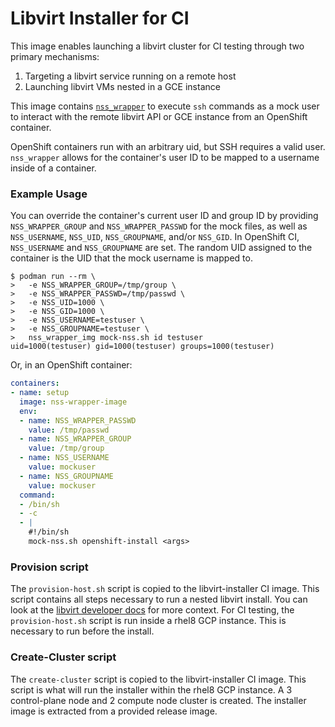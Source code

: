 # Libvirt Installer for CI

This image enables launching a libvirt cluster for CI testing through two primary mechanisms:
  1. Targeting a libvirt service running on a remote host
  2. Launching libvirt VMs nested in a GCE instance

This image contains [`nss_wrapper`](https://cwrap.org/nss_wrapper.html) to execute `ssh` commands as
a mock user to interact with the remote libvirt API or GCE instance from an OpenShift container.

OpenShift containers run with an arbitrary uid, but SSH requires a valid user.  `nss_wrapper`
allows for the container's user ID to be mapped to a username inside of a container.

### Example Usage

You can override the container's current user ID and group ID by providing `NSS_WRAPPER_GROUP`
and `NSS_WRAPPER_PASSWD` for the mock files, as well as `NSS_USERNAME`, `NSS_UID`, `NSS_GROUPNAME`,
and/or `NSS_GID`. In OpenShift CI, `NSS_USERNAME` and `NSS_GROUPNAME` are set.
The random UID assigned to the container is the UID that the mock username is mapped to.

```console
$ podman run --rm \
>   -e NSS_WRAPPER_GROUP=/tmp/group \
>   -e NSS_WRAPPER_PASSWD=/tmp/passwd \
>   -e NSS_UID=1000 \
>   -e NSS_GID=1000 \
>   -e NSS_USERNAME=testuser \
>   -e NSS_GROUPNAME=testuser \
>   nss_wrapper_img mock-nss.sh id testuser
uid=1000(testuser) gid=1000(testuser) groups=1000(testuser)
```

Or, in an OpenShift container:

```yaml
containers:
- name: setup
  image: nss-wrapper-image
  env:
  - name: NSS_WRAPPER_PASSWD
    value: /tmp/passwd
  - name: NSS_WRAPPER_GROUP
    value: /tmp/group
  - name: NSS_USERNAME
    value: mockuser
  - name: NSS_GROUPNAME
    value: mockuser
  command:
  - /bin/sh
  - -c
  - |
    #!/bin/sh
    mock-nss.sh openshift-install <args>
```

### Provision script

The `provision-host.sh` script is copied to the libvirt-installer CI image.  This script contains all steps necessary
to run a nested libvirt install.  You can look at the [libvirt developer docs](https://github.com/openshift/installer/tree/master/docs/dev/libvirt)
for more context.  For CI testing, the `provision-host.sh` script is run inside a rhel8 GCP instance.  This is necessary to run before the install.

### Create-Cluster script

The `create-cluster` script is copied to the libvirt-installer CI image.  This script is what will run the installer within the rhel8 GCP instance.
A 3 control-plane node and 2 compute node cluster is created.  The installer image is extracted from a provided release image.
